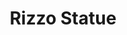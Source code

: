 ---
pid: RS28
title: Rizzo Statue
location_transcription: move it to a remote place in West Fairmount Park
zipcode: '19103'
outside_phl: 
neighborhood: Rittenhouse Square,Avenue of The Arts,Logan Square,Fitler Square
age: '72'
age_range: 70+
instagram: 
image_file_name: RS_28.jpg
proposal_transcription: move it to a remote place in West Fairmount Park where the
  monument //Colored Soldiers and Sailors of all wars// was hidden for 60 years (1936-1996).
  It would be appropriate for Rizzo to be there for 60 years. then another public
  discussion could take place. The //Colored Soldiers and Sailors// monument is now
  prominently located on Ben Franklin Parkway, a permanent installation I hope, but
  who knows, maybe a time will come when statues glorifying wars will all be moved
  to places less visible.
topic: African Americans,Armed Forces,Figure,Philadelphia
topic_summary: 0, 0, 0, 0
type: Sculpture Statue
keywords_other: 
credit: Tom Wilson Weinberg
image_labels: 
twitter: 
facebook: 
permalink: "/monuments/rs28/"
layout: item-page
---